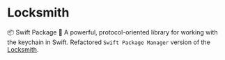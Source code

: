 # Locksmith

📦 Swift Package 🔸 A powerful, protocol-oriented library for working with the keychain in Swift. Refactored `Swift Package Manager` version of the [Locksmith](https://github.com/matthewpalmer/Locksmith).
